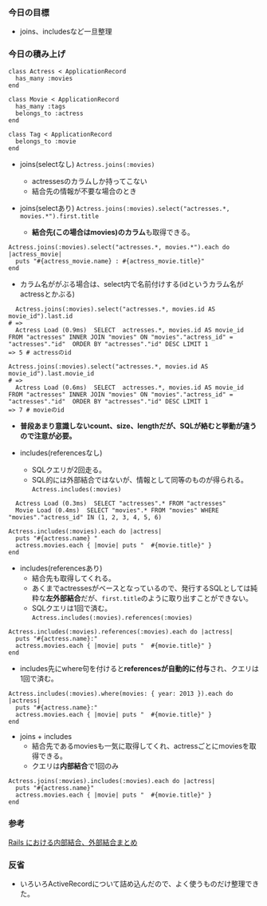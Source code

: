 ### 今日の目標
- joins、includesなど一旦整理
 
### 今日の積み上げ
```
class Actress < ApplicationRecord
  has_many :movies
end

class Movie < ApplicationRecord
  has_many :tags
  belongs_to :actress
end

class Tag < ApplicationRecord
  belongs_to :movie
end
```

- joins(selectなし)
`Actress.joins(:movies)`
  - actressesのカラムしか持ってこない
  - 結合先の情報が不要な場合のとき

- joins(selectあり)
`Actress.joins(:movies).select("actresses.*, movies.*").first.title`
  - **結合先(この場合はmovies)のカラム**も取得できる。
```
Actress.joins(:movies).select("actresses.*, movies.*").each do |actress_movie|
  puts "#{actress_movie.name} : #{actress_movie.title}"
end
```
  - カラム名ががぶる場合は、select内で名前付けする(idというカラム名がactressとかぶる)
```
  Actress.joins(:movies).select("actresses.*, movies.id AS movie_id").last.id
# =>
  Actress Load (0.9ms)  SELECT  actresses.*, movies.id AS movie_id FROM "actresses" INNER JOIN "movies" ON "movies"."actress_id" = "actresses"."id"  ORDER BY "actresses"."id" DESC LIMIT 1
=> 5 # actressのid

Actress.joins(:movies).select("actresses.*, movies.id AS movie_id").last.movie_id
# =>
  Actress Load (0.6ms)  SELECT  actresses.*, movies.id AS movie_id FROM "actresses" INNER JOIN "movies" ON "movies"."actress_id" = "actresses"."id"  ORDER BY "actresses"."id" DESC LIMIT 1
=> 7 # movieのid
```
- **普段あまり意識しないcount、size、lengthだが、SQLが絡むと挙動が違うので注意が必要。**

- includes(referencesなし)
  - SQLクエリが2回走る。
  - SQL的には外部結合ではないが、情報として同等のものが得られる。
`Actress.includes(:movies)`
```
  Actress Load (0.3ms)  SELECT "actresses".* FROM "actresses"
  Movie Load (0.4ms)  SELECT "movies".* FROM "movies" WHERE "movies"."actress_id" IN (1, 2, 3, 4, 5, 6)
```
```
Actress.includes(:movies).each do |actress|
  puts "#{actress.name} "
  actress.movies.each { |movie| puts "  #{movie.title}" }
end
```

- includes(referencesあり)
  - 結合先も取得してくれる。
  - あくまでactressesがベースとなっているので、発行するSQLとしては純粋な**左外部結合**だが、`first.title`のように取り出すことができない。
  - SQLクエリは1回で済む。
`Actress.includes(:movies).references(:movies)`
```
Actress.includes(:movies).references(:movies).each do |actress|
  puts "#{actress.name}:"
  actress.movies.each { |movie| puts "  #{movie.title}" }
end
```
  - includes先にwhere句を付けると**referencesが自動的に付与**され、クエリは1回で済む。
```
Actress.includes(:movies).where(movies: { year: 2013 }).each do |actress|
  puts "#{actress.name}:"
  actress.movies.each { |movie| puts "  #{movie.title}" }
end
```

- joins + includes
  - 結合先であるmoviesも一気に取得してくれ、actressごとにmoviesを取得できる。
  - クエリは**内部結合**で1回のみ
```
Actress.joins(:movies).includes(:movies).each do |actress|
  puts "#{actress.name}"
  actress.movies.each { |movie| puts "  #{movie.title}" }
end
```

### 参考
[Rails における内部結合、外部結合まとめ](https://qiita.com/yuyasat/items/c2ad37b5a24a58ee3d30)

### 反省
- いろいろActiveRecordについて詰め込んだので、よく使うものだけ整理できた。